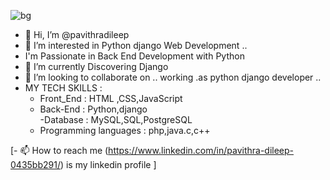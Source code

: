 ![bg](https://github.com/pavithradileep/pavithradileep/assets/137876673/0bf8fef9-3b92-4df5-a66c-195b2e435298)

- 👋 Hi, I’m @pavithradileep
- 👀 I’m interested in  Python django Web Development ..
-  I'm Passionate in Back End Development with Python 
- 🌱 I’m currently  Discovering Django 
-  💞️ I’m looking to collaborate on .. working .as python django  developer ..
- MY TECH  SKILLS :
   - Front_End : HTML ,CSS,JavaScript 
   - Back-End : Python,django   
   -Database :  MySQL,SQL,PostgreSQL
   - Programming languages : php,java.c,c++

 [- 📫 How to reach me
         (https://www.linkedin.com/in/pavithra-dileep-0435bb291/)
              is my linkedin profile ]

